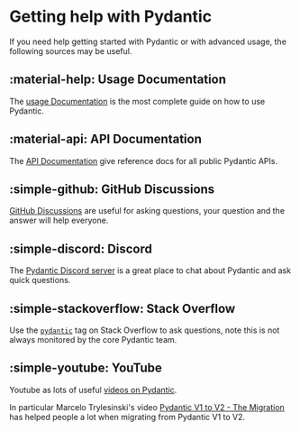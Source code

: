 # Getting help with Pydantic

If you need help getting started with Pydantic or with advanced usage, the following sources may be useful.

## :material-help: Usage Documentation

The [usage Documentation](usage/models.md) is the most complete guide on how to use Pydantic.

## :material-api: API Documentation

The [API Documentation](api/main.md) give reference docs for all public Pydantic APIs.

## :simple-github: GitHub Discussions

[GitHub Discussions](https://github.com/pydantic/pydantic/discussions) are useful for asking questions, your question and the answer will help everyone.

## :simple-discord: Discord

The [Pydantic Discord server](https://discord.com/invite/FXTHeFtgtg) is a great place to chat about Pydantic and ask quick questions.

## :simple-stackoverflow: Stack Overflow

Use the [`pydantic`](https://stackoverflow.com/questions/tagged/pydantic) tag on Stack Overflow to ask questions, note this is not always monitored by the core Pydantic team.

## :simple-youtube: YouTube

Youtube as lots of useful [videos on Pydantic](https://www.youtube.com/results?search_query=pydantic).

In particular Marcelo Trylesinski's video [Pydantic V1 to V2 - The Migration](https://youtu.be/sD_xpYl4fPU) has helped people a lot when migrating from Pydantic V1 to V2.
